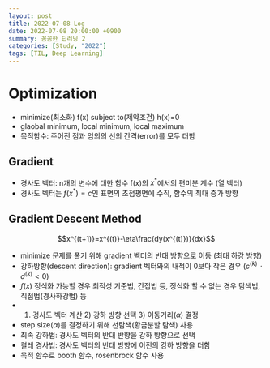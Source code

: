 ```yaml
---
layout: post
title: 2022-07-08 Log
date: 2022-07-08 20:00:00 +0900
summary: 꼼꼼한 딥러닝 2
categories: [Study, "2022"]
tags: [TIL, Deep Learning]
---
```


# Optimization
- minimize(최소화) f(x) subject to(제약조건) h(x)=0
- glaobal minimum, local minimum, local maximum
- 목적함수: 주어진 점과 임의의 선의 간격(error)를 모두 더함

## Gradient
- 경사도 벡터: n개의 변수에 대한 함수 f(x)의 $x^*$에서의 편미분 계수 (열 벡터)
- 경사도 벡터는 $f(x^*)=c$인 표면의 초접평면에 수직, 함수의 최대 증가 방향

## Gradient Descent Method

$$x^{(t+1)}=x^{(t)}-\eta\frac{dy(x^{(t)})}{dx}$$

- minimize 문제를 풀기 위해 gradient 벡터의 반대 방향으로 이동 (최대 하강 방향)
- 강하방향(descent direction): gradient 벡터와의 내적이 0보다 작은 경우 ($c^{(k)}ㆍd^{(k)}<0$)
- $f(x)$ 정식화 가능할 경우 최적성 기준법, 간접법 등, 정식화 할 수 없는 경우 탐색법, 직접법(경사하강법) 등
- 1) 경사도 벡터 계산 2) 강하 방향 선택 3) 이동거리($\alpha$) 결정
- step size($\alpha$)를 결정하기 위해 선탐색(황금분할 탐색) 사용
- 최속 강하법: 경사도 벡터의 반대 반향을 강하 방향으로 선택
- 켤레 경사법: 경사도 벡터의 반대 방향에 이전의 강하 방향을 더함
- 목적 함수로 booth 함수, rosenbrock 함수 사용
